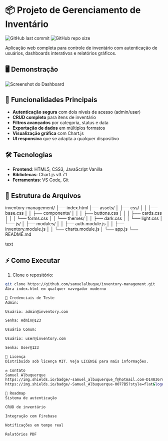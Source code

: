 # 📦 Projeto de Gerenciamento de Inventário

![GitHub last commit](https://img.shields.io/github/last-commit/samuelalbuque/inventory-management)
![GitHub repo size](https://img.shields.io/github/repo-size/samuelalbuque/inventory-management)

Aplicação web completa para controle de inventário com autenticação de usuários, dashboards interativos e relatórios gráficos.

## 🖥️ Demonstração

![Screenshot do Dashboard](https://via.placeholder.com/800x500?text=Dashboard+Screenshot)

## 🚀 Funcionalidades Principais
- **Autenticação segura** com dois níveis de acesso (admin/user)
- **CRUD completo** para itens de inventário
- **Filtros avançados** por categoria, status e data
- **Exportação de dados** em múltiplos formatos
- **Visualização gráfica** com Chart.js
- **UI responsiva** que se adapta a qualquer dispositivo

## 🛠️ Tecnologias
- **Frontend**: HTML5, CSS3, JavaScript Vanilla
- **Bibliotecas**: Chart.js v3.7.1
- **Ferramentas**: VS Code, Git

## 📂 Estrutura de Arquivos
inventory-management/
├── index.html
├── assets/
│ ├── css/
│ │ ├── base.css
│ │ ├── components/
│ │ │ ├── buttons.css
│ │ │ ├── cards.css
│ │ │ └── forms.css
│ │ └── themes/
│ │ ├── dark.css
│ │ └── light.css
│ └── js/
│ ├── modules/
│ │ ├── auth.module.js
│ │ ├── inventory.module.js
│ │ └── charts.module.js
│ └── app.js
└── README.md

text

## ⚡ Como Executar
1. Clone o repositório:
```bash
git clone https://github.com/samuelalbuque/inventory-management.git
Abra index.html em qualquer navegador moderno

📌 Credenciais de Teste
Admin:

Usuário: admin@inventory.com

Senha: Admin@123

Usuário Comum:

Usuário: user@inventory.com

Senha: User@123

📄 Licença
Distribuído sob licença MIT. Veja LICENSE para mais informações.

✉️ Contato
Samuel Albuquerque
https://img.shields.io/badge/-samuel_albuquerque_f@hotmail.com-D14836?style=flat&logo=gmail&logoColor=white
https://img.shields.io/badge/-Samuel_Albuquerque-0077B5?style=flat&logo=linkedin&logoColor=white

🌟 Roadmap
Sistema de autenticação

CRUD de inventário

Integração com Firebase

Notificações em tempo real

Relatórios PDF